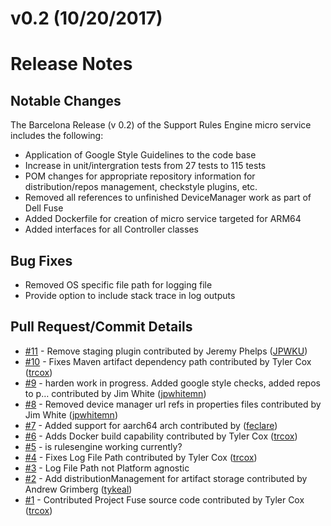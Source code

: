 # v0.2 (10/20/2017)
# Release Notes

## Notable Changes
The Barcelona Release (v 0.2) of the Support Rules Engine micro service includes the following:
* Application of Google Style Guidelines to the code base
* Increase in unit/intergration tests from 27 tests to 115 tests
* POM changes for appropriate repository information for distribution/repos management, checkstyle plugins, etc.
* Removed all references to unfinished DeviceManager work as part of Dell Fuse
* Added Dockerfile for creation of micro service targeted for ARM64 
* Added interfaces for all Controller classes

## Bug Fixes
* Removed OS specific file path for logging file 
* Provide option to include stack trace in log outputs

## Pull Request/Commit Details
 - [#11](https://github.com/edgexfoundry/support-rulesengine/pull/11) - Remove staging plugin contributed by Jeremy Phelps ([JPWKU](https://github.com/JPWKU))
 - [#10](https://github.com/edgexfoundry/support-rulesengine/pull/10) - Fixes Maven artifact dependency path contributed by Tyler Cox ([trcox](https://github.com/trcox))
 - [#9](https://github.com/edgexfoundry/support-rulesengine/pull/9) - harden work in progress. Added google style checks, added repos to p… contributed by Jim White ([jpwhitemn](https://github.com/jpwhitemn))
 - [#8](https://github.com/edgexfoundry/support-rulesengine/pull/8) - Removed device manager url refs in properties files contributed by Jim White ([jpwhitemn](https://github.com/jpwhitemn))
 - [#7](https://github.com/edgexfoundry/support-rulesengine/pull/7) - Added support for aarch64 arch contributed by ([feclare](https://github.com/feclare))
 - [#6](https://github.com/edgexfoundry/support-rulesengine/pull/6) - Adds Docker build capability contributed by Tyler Cox ([trcox](https://github.com/trcox))
 - [#5](https://github.com/edgexfoundry/support-rulesengine/issues/5) - is rulesengine working currently?
 - [#4](https://github.com/edgexfoundry/support-rulesengine/pull/4) - Fixes Log File Path contributed by Tyler Cox ([trcox](https://github.com/trcox))
 - [#3](https://github.com/edgexfoundry/support-rulesengine/issues/3) - Log File Path not Platform agnostic
 - [#2](https://github.com/edgexfoundry/support-rulesengine/pull/2) - Add distributionManagement for artifact storage contributed by Andrew Grimberg ([tykeal](https://github.com/tykeal))
 - [#1](https://github.com/edgexfoundry/support-rulesengine/pull/1) - Contributed Project Fuse source code contributed by Tyler Cox ([trcox](https://github.com/trcox))


